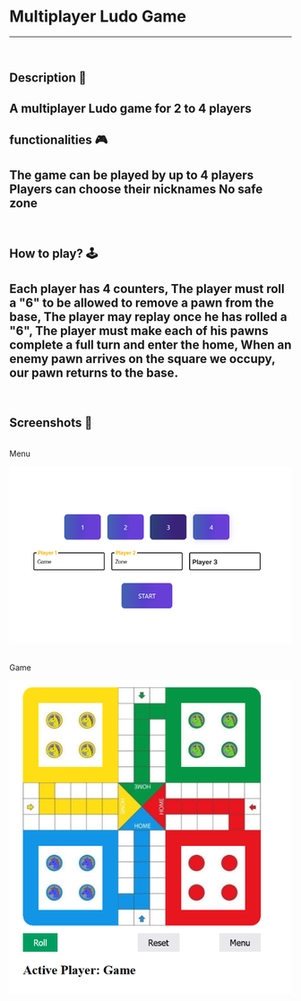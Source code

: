 # **Multiplayer Ludo Game** 

---

<br>

## **Description 📃**
A multiplayer Ludo game for 2 to 4 players
- 

## **functionalities 🎮**
The game can be played by up to 4 players
Players can choose their nicknames
No safe zone
- 
<br>

## **How to play? 🕹️**
Each player has 4 counters,
The player must roll a "6" to be allowed to remove a pawn from the base,
The player may replay once he has rolled a "6",
The player must make each of his pawns complete a full turn and enter the home,
When an enemy pawn arrives on the square we occupy, our pawn returns to the base.
- 

<br>

## **Screenshots 📸**

<br>
Menu

![image](./assets/images/Screen1.png)

<br>
Game

![image](./assets/images/Screen2.png)